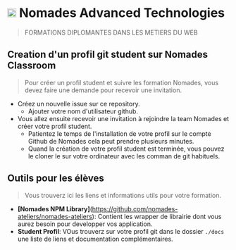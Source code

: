 # <img src="https://avatars3.githubusercontent.com/u/41572941?s=200&v=4" width="20px"> Nomades Advanced Technologies
> FORMATIONS DIPLOMANTES DANS LES METIERS DU WEB


## Creation d'un profil git student sur Nomades Classroom 
> Pour créer un profil student et suivre les formation Nomades, vous devez faire une demande pour recevoir une invitation.
- Créez un nouvelle issue sur ce repository.
  - Ajouter votre nom d'utilisateur github.
- Vous allez ensuite recevoir une invitation à rejoindre la team Nomades et créer votre profil student.
  - Patientez le temps de l'installation de votre profil sur le compte Github de Nomades cela peut prendre plusieurs minutes.
  - Quand la création de votre profil student est terminée, vous pouvez le cloner le sur votre ordinateur avec les comman de git habituels.
  
  
## Outils pour les élèves
> Vous trouverz ici les liens et informations utils pour votre formation.

- **[Nomades NPM Library]**(https://github.com/nomades-ateliers/nomades-ateliers): Contient les wrapper de librairie dont vous aurez besoin pour developper vos application.
- **Student Profil**: VOus trouverz sur votre profil git dans le dossier `./docs` une liste de liens et documentation complémentaires.

